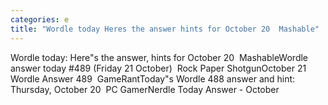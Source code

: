 ```yaml
---
categories: e
title: "Wordle today Heres the answer hints for October 20  Mashable"
---
```

Wordle today: Here"s the answer, hints for October 20&nbsp;&nbsp;MashableWordle answer today #489 (Friday 21 October)&nbsp;&nbsp;Rock Paper ShotgunOctober 21 Wordle Answer 489&nbsp;&nbsp;GameRantToday"s Wordle 488 answer and hint: Thursday, October 20&nbsp;&nbsp;PC GamerNerdle Today Answer - October